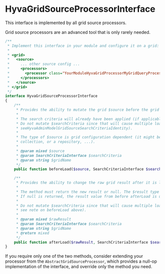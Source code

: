# HyvaGridSourceProcessorInterface

This interface is implemented by all grid source processors.

Grid source processors are an advanced tool that is only rarely needed.

```php
/**
 * Implement this interface in your module and configure it on a grid:
 *
 * <grid>
 *   <source>
 *     ... other source config ...
 *     <processors>
 *       <processor class="YourModuleHyvaGridProcessorMyGridQueryProcessor"/>
 *     </processors>
 *   </source>
 * </grid>
 */
interface HyvaGridSourceProcessorInterface
{
    /**
     * Provides the ability to mutate the grid $source before the grid data is loaded.
     *
     * The search criteria will already have been applied (if applicable for a given source type).
     * Do not mutate $searchCriteria since that will cause multiple loads (it's signature changes,
     * seeHyvaAdminModelGridSourceSearchCriteriaIdentity).
     *
     * The type of $source is grid configuration dependent (it might be a Select instance, or a
     * collection, or a repository, ...).
     *
     * @param mixed $source
     * @param SearchCriteriaInterface $searchCriteria
     * @param string $gridName
     */
    public function beforeLoad($source, SearchCriteriaInterface $searchCriteria, string $gridName): void;

    /**
     * Provides the ability to change the raw grid result after it is loaded.
     *
     * The method must return the new result or null. The $result type depends on the grid configuration.
     * If null is returned, the result value from before afterLoad is used.
     *
     * Do not mutate $searchCriteria since that will cause multiple loads (because )it's signature change,
     * see note on beforeLoad above).
     *
     * @param mixed $rawResult
     * @param SearchCriteriaInterface $searchCriteria
     * @param string $gridName
     * @return mixed
     */
    public function afterLoad($rawResult, SearchCriteriaInterface $searchCriteria, string $gridName);
}
```

If you require only one of the two methods, consider extending your processor from the `AbstractGridSourceProcessor`, which provides a null-op implementation of the interface, and override only the method you need.